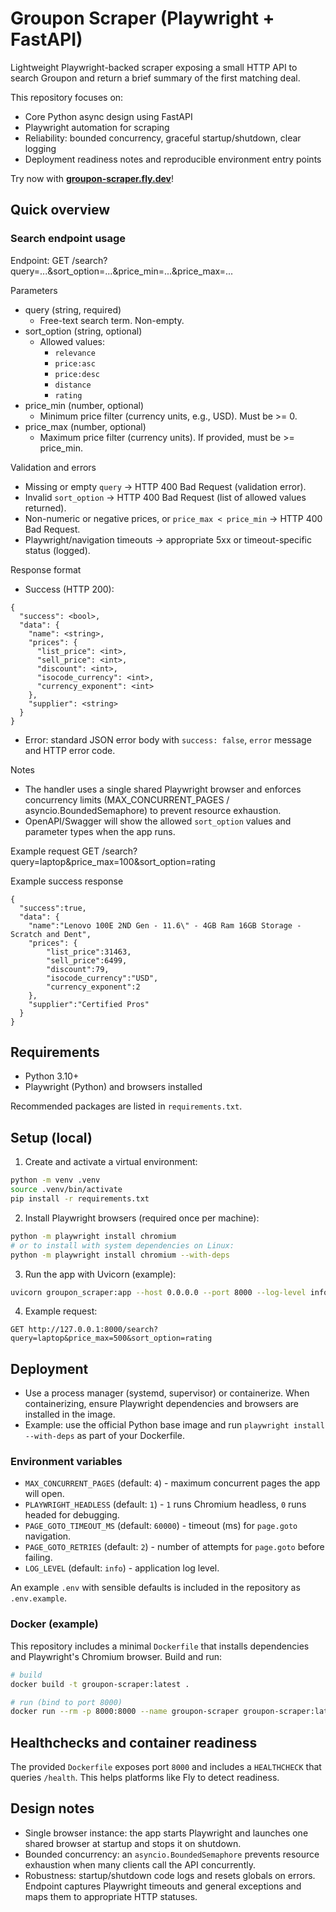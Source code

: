 # Groupon Scraper (Playwright + FastAPI)

Lightweight Playwright-backed scraper exposing a small HTTP API to search Groupon and return a brief summary of the first matching deal.

This repository focuses on:

- Core Python async design using FastAPI
- Playwright automation for scraping
- Reliability: bounded concurrency, graceful startup/shutdown, clear logging
- Deployment readiness notes and reproducible environment entry points

Try now with **[groupon-scraper.fly.dev](https://groupon-scraper.fly.dev/)**!

## Quick overview

### Search endpoint usage

Endpoint: GET /search?query=...&sort_option=...&price_min=...&price_max=...

Parameters

- query (string, required)
  - Free-text search term. Non-empty.
- sort_option (string, optional)
  - Allowed values:
    - `relevance`
    - `price:asc`
    - `price:desc`
    - `distance`
    - `rating`
- price_min (number, optional)
  - Minimum price filter (currency units, e.g., USD). Must be >= 0.
- price_max (number, optional)
  - Maximum price filter (currency units). If provided, must be >= price_min.

Validation and errors

- Missing or empty `query` → HTTP 400 Bad Request (validation error).
- Invalid `sort_option` → HTTP 400 Bad Request (list of allowed values returned).
- Non-numeric or negative prices, or `price_max < price_min` → HTTP 400 Bad Request.
- Playwright/navigation timeouts → appropriate 5xx or timeout-specific status (logged).

Response format

- Success (HTTP 200):

```
{
  "success": <bool>,
  "data": {
    "name": <string>,
    "prices": {
      "list_price": <int>,
      "sell_price": <int>,
      "discount": <int>,
      "isocode_currency": <int>,
      "currency_exponent": <int>
    },
    "supplier": <string>
  }
}
```

- Error: standard JSON error body with `success: false`, `error` message and HTTP error code.

Notes

- The handler uses a single shared Playwright browser and enforces concurrency limits (MAX_CONCURRENT_PAGES / asyncio.BoundedSemaphore) to prevent resource exhaustion.
- OpenAPI/Swagger will show the allowed `sort_option` values and parameter types when the app runs.

Example request
GET /search?query=laptop&price_max=100&sort_option=rating

Example success response

```
{
  "success":true,
  "data": {
    "name":"Lenovo 100E 2ND Gen - 11.6\" - 4GB Ram 16GB Storage - Scratch and Dent",
    "prices": {
        "list_price":31463,
        "sell_price":6499,
        "discount":79,
        "isocode_currency":"USD",
        "currency_exponent":2
    },
    "supplier":"Certified Pros"
  }
}
```

## Requirements

- Python 3.10+
- Playwright (Python) and browsers installed

Recommended packages are listed in `requirements.txt`.

## Setup (local)

1. Create and activate a virtual environment:

```bash
python -m venv .venv
source .venv/bin/activate
pip install -r requirements.txt
```

2. Install Playwright browsers (required once per machine):

```bash
python -m playwright install chromium
# or to install with system dependencies on Linux:
python -m playwright install chromium --with-deps
```

3. Run the app with Uvicorn (example):

```bash
uvicorn groupon_scraper:app --host 0.0.0.0 --port 8000 --log-level info
```

4. Example request:

```
GET http://127.0.0.1:8000/search?query=laptop&price_max=500&sort_option=rating
```

## Deployment

- Use a process manager (systemd, supervisor) or containerize. When containerizing, ensure Playwright dependencies and browsers are installed in the image.
- Example: use the official Python base image and run `playwright install --with-deps` as part of your Dockerfile.

### Environment variables

- `MAX_CONCURRENT_PAGES` (default: `4`) - maximum concurrent pages the app will open.
- `PLAYWRIGHT_HEADLESS` (default: `1`) - `1` runs Chromium headless, `0` runs headed for debugging.
- `PAGE_GOTO_TIMEOUT_MS` (default: `60000`) - timeout (ms) for `page.goto` navigation.
- `PAGE_GOTO_RETRIES` (default: `2`) - number of attempts for `page.goto` before failing.
- `LOG_LEVEL` (default: `info`) - application log level.

An example `.env` with sensible defaults is included in the repository as `.env.example`.

### Docker (example)

This repository includes a minimal `Dockerfile` that installs dependencies and Playwright's Chromium browser. Build and run:

```bash
# build
docker build -t groupon-scraper:latest .

# run (bind to port 8000)
docker run --rm -p 8000:8000 --name groupon-scraper groupon-scraper:latest
```

## Healthchecks and container readiness

The provided `Dockerfile` exposes port `8000` and includes a `HEALTHCHECK` that queries `/health`. This helps platforms like Fly to detect readiness.

## Design notes

- Single browser instance: the app starts Playwright and launches one shared browser at startup and stops it on shutdown.
- Bounded concurrency: an `asyncio.BoundedSemaphore` prevents resource exhaustion when many clients call the API concurrently.
- Robustness: startup/shutdown code logs and resets globals on errors. Endpoint captures Playwright timeouts and general exceptions and maps them to appropriate HTTP statuses.
